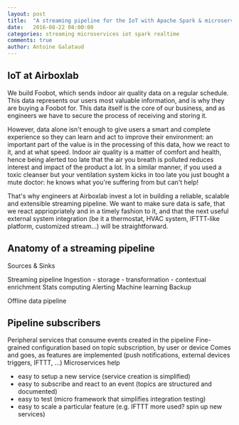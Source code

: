 ```yaml
---
layout: post
title:  "A streaming pipeline for the IoT with Apache Spark & microservices"
date:   2016-08-22 08:00:00
categories: streaming microservices iot spark realtime
comments: true
author: Antoine Galataud
---
```


## IoT at Airboxlab

We build Foobot, which sends indoor air quality data on a regular schedule. This data represents our users most valuable information, and is why they are buying a Foobot for. 
This data itself is the core of our business, and as engineers we have to secure the process of receiving and storing it. 

However, data alone isn't enough to give users a smart and complete experience so they can learn and act to improve their environment: an important part of the value is in the processing of this data, how we react to it, and at what speed. 
Indoor air quality is a matter of comfort and health, hence being alerted too late that the air you breath is polluted reduces interest and impact of the product a lot. In a similar manner, if you used a toxic cleanser but your ventilation system kicks in too late you just bought a mute doctor: he knows what you're suffering from but can't help!
 
That's why engineers at Airboxlab invest a lot in building a reliable, scalable and extensible streaming pipeline. We want to make sure data is safe, that we react appriopriately and in a timely fashion to it, and that the next useful external system integration (be it a thermostat, HVAC system, IFTTT-like platform, customized stream...) will be straightforward.

## Anatomy of a streaming pipeline

Sources & Sinks

Streaming pipeline
  Ingestion
    - storage
    - transformation
    - contextual enrichment
  Stats computing
  Alerting
  Machine learning
  Backup

Offline data pipeline

## Pipeline subscribers

Peripheral services that consume events created in the pipeline
Fine-grained configuration based on topic subscription, by user or device
Comes and goes, as features are implemented (push notifications, external devices triggers, IFTTT, ...)
Microservices help
 - easy to setup a new service (service creation is simplified)
 - easy to subscribe and react to an event (topics are structured and documented)
 - easy to test (micro framework that simplifies integration testing)
 - easy to scale a particular feature (e.g. IFTTT more used? spin up new services)

